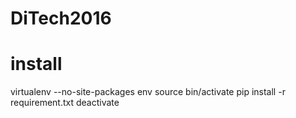 # DiTech2016

# install #
virtualenv --no-site-packages env
source bin/activate
pip install -r requirement.txt
deactivate
